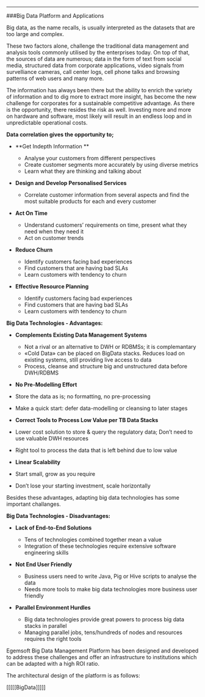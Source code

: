 - - -
###Big Data Platform and Applications

Big data, as the name recalls, is usually interpreted as the datasets that are too large and complex.

These two factors alone, challenge the traditional data management and analysis tools commonly utilised by the enterprises today. On top of that, the sources of data are numerous; data in the form of text from social media, structured data from corporate applications, video signals from survelliance cameras, call center logs, cell phone talks and browsing patterns of web users and many more.

The information has always been there but the ability to enrich the variety of information and to dig more to extract more insight, has become the new challenge for corporates for a sustainable competitive advantage. As there is the opportunity, there resides the risk as well. Investing more and more on hardware and software, most likely will result in an endless loop and in unpredictable operational costs.

**Data correlation gives the opportunity to;**

- **Get Indepth Information **

	- Analyse your customers from different perspectives
	- Create customer segments more accurately by using diverse metrics
	- Learn what they are thinking and talking about

- **Design and Develop Personalised Services**

	- Correlate customer information from several aspects and find the most suitable products for each and every customer

- **Act On Time**

	- Understand customers’ requirements on time, present what they need when they need it
	- Act on customer trends

- **Reduce Churn**

	- Identify customers facing bad experiences
	- Find customers that are having bad SLAs
	- Learn customers with tendency to churn

- **Effective Resource Planning**

	- Identify customers facing bad experiences
	- Find customers that are having bad SLAs
	- Learn customers with tendency to churn


**Big Data Technologies - Advantages:**

- **Complements Existing Data Management Systems**

	- Not a rival or an alternative to DWH or RDBMSs; it is complemantary
	- «Cold Data» can be placed on BigData stacks. Reduces load on existing systems, still providing live access to data
	- Process, cleanse and structure big and unstructured data before DWH/RDBMS

- **No Pre-Modelling Effort**

- Store the data as is; no formatting, no pre-processing
- Make a quick start: defer data-modelling or cleansing to later stages  

- **Correct Tools to Process Low Value per TB Data Stacks**

- Lower cost solution to store & query the regulatory data; Don’t need to use valuable DWH resources
- Right tool to process the data that is left behind due to low value

- **Linear Scalability**

- Start small, grow as you require
- Don’t lose your starting investment, scale horizontally

Besides these advantages, adapting big data technologies has some important challanges.

**Big Data Technologies - Disadvantages:**

- **Lack of End-to-End Solutions**

	- Tens of technologies combined together mean a value
	- Integration of these technologies require extensive software engineering skills

- **Not End User Friendly**

	- Business users need to write Java, Pig or Hive scripts to analyse the data
	- Needs more tools to make big data technologies more business user friendly

- **Parallel Environment Hurdles**

	- Big data technologies provide great powers to process big data stacks in parallel
	- Managing parallel jobs, tens/hundreds of nodes and resources requires the right tools

Egemsoft Big Data Management Platform has been designed and developed to address these challenges and offer an infrastructure to institutions which can be adapted with a high ROI ratio.

The architectural design of the platform is as follows:


[[[[[BigData]]]]]